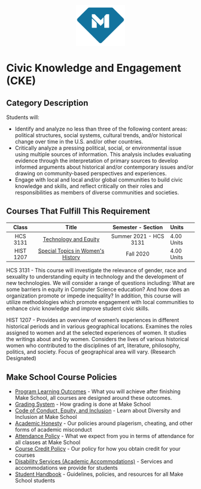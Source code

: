 <p align="center">
  <a href="https://www.makeschool.com">
      <img alt="Make School Logo" src="./Web/logo-icononly.svg" height="110">
  </a>
</p>

# Civic Knowledge and Engagement (CKE) 

## Category Description

Students will:

- Identify and analyze no less than three of the following content areas: political structures, social systems, cultural trends, and/or historical change over time in the U.S. and/or other countries.
- Critically analyze a pressing political, social, or environmental issue using multiple sources of information. This analysis includes evaluating evidence through the interpretation of primary sources to develop informed arguments about historical and/or contemporary issues and/or drawing on community-based perspectives and experiences.
- Engage with local and local and/or global communities to build civic knowledge and skills, and reflect critically on their roles and responsibilities as members of diverse communities and societies.

## Courses That Fulfill This Requirement

| Class |          Title          |       Semester - Section       | Units |
|:-----:|:----------------------:|:---------------------------:|:--------|
|  HCS 3131 |  [Technology and Equity] | Summer 2021 - HCS 3131 | 4.00 Units |
|  HIST 1207 |  [Special Topics in Women's History] | Fall 2020 | 4.00 Units |


HCS 3131 - This course will investigate the relevance of gender, race and sexuality to understanding equity in technology and the development of new technologies. We will consider a range of questions including: What are some barriers in equity in Computer Science education? And how does an organization promote or impede inequality? In addition, this course will utilize methodologies which promote engagement with local communities to enhance civic knowledge and improve student civic skills.

HIST 1207 - Provides an overview of women’s experiences in different historical periods and in various geographical locations. Examines the roles assigned to women and at the selected experiences of women. It studies the writings about and by women. Considers the lives of various historical women who contributed to the disciplines of art, literature, philosophy, politics, and society. Focus of geographical area will vary. (Research Designated)

[Technology and Equity]:http://make.sc/hcs3131

[Special Topics in Women's History]:https://drive.google.com/file/d/1C7EMR-5ncs7LY-cylIBIIbZbC5EGD9Ov/view?usp=sharing

[Spring 2021 - HCS 3131]:https://make-school-courses.github.io/hcs3131/#/


## Make School Course Policies

- [Program Learning Outcomes](https://make.sc/program-learning-outcomes) - What you will achieve after finishing Make School, all courses are designed around these outcomes.
- [Grading System](https://make.sc/grading-system) - How grading is done at Make School
- [Code of Conduct, Equity, and Inclusion](https://make.sc/code-of-conduct) - Learn about Diversity and Inclusion at Make School
- [Academic Honesty](https://make.sc/academic-honesty-policy) - Our policies around plagerism, cheating, and other forms of academic misconduct
- [Attendance Policy](https://make.sc/attendance-policy) - What we expect from you in terms of attendance for all classes at Make School
- [Course Credit Policy](https://make.sc/course-credit-policy) - Our policy for how you obtain credit for your courses
- [Disability Services (Academic Accommodations)](https://make.sc/disability-services) - Services and accommodations we provide for students
- [Student Handbook](https://make.sc/student-handbook) - Guidelines, policies, and resources for all Make School students

